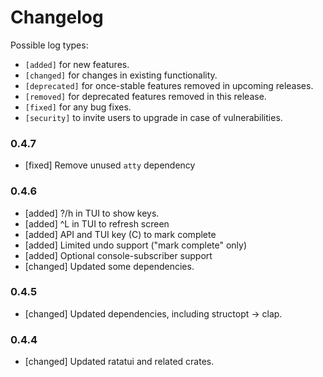 # Changelog

Possible log types:

- `[added]` for new features.
- `[changed]` for changes in existing functionality.
- `[deprecated]` for once-stable features removed in upcoming releases.
- `[removed]` for deprecated features removed in this release.
- `[fixed]` for any bug fixes.
- `[security]` to invite users to upgrade in case of vulnerabilities.

### 0.4.7

- [fixed] Remove unused `atty` dependency

### 0.4.6

- [added] ?/h in TUI to show keys.
- [added] ^L in TUI to refresh screen
- [added] API and TUI key (C) to mark complete
- [added] Limited undo support ("mark complete" only)
- [added] Optional console-subscriber support
- [changed] Updated some dependencies.

### 0.4.5

- [changed] Updated dependencies, including structopt -> clap.

### 0.4.4

- [changed] Updated ratatui and related crates.
